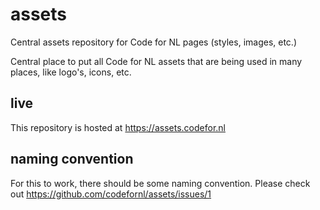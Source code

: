 # assets
Central assets repository for Code for NL pages (styles, images, etc.)

Central place to put all Code for NL assets that are being used in many places, like logo's, icons, etc.

## live
This repository is hosted at https://assets.codefor.nl

## naming convention
For this to work, there should be some naming convention. Please check out https://github.com/codefornl/assets/issues/1
